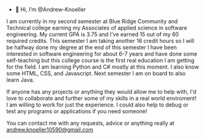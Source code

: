 - 👋 Hi, I’m @Andrew-Knoeller


I am currently in my second semester at Blue Ridge Community and Technical college earning my Associates of applied science in software engineering.
My current GPA is 3.75 and I've earned 15 out of my 60 required credits. This semester I am taking another 16 credit hours so I will be halfway done my degree at the end of this semester
I have been interested in software engineering for about 6-7 years and have done some self-teaching but this college course is the first real education I am getting for the field.
I am learning Python and C# mostly at this moment. I also know some HTML, CSS, and Javascript. Next semester I am on board to also learn Java.

If anyone has any projects or anything they would allow me to help with, I'd love to collaborate and further some of my skills in a real world enviroment! I am willing to work for just
the experience. I could also help to debug or test any programs or applications if you need someone!

You can contact me with any requests, advice or anything really at andrew.knoeller10590@gmail.com



